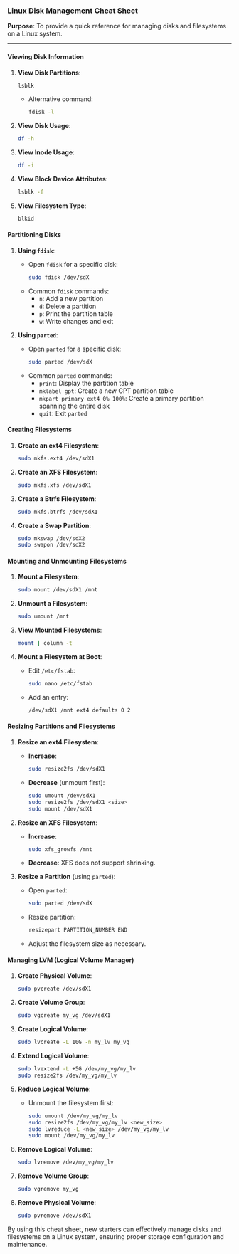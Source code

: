 ### Linux Disk Management Cheat Sheet

**Purpose**: To provide a quick reference for managing disks and filesystems on a Linux system.

---

#### Viewing Disk Information

1. **View Disk Partitions**:
   ```sh
   lsblk
   ```
   - Alternative command:
     ```sh
     fdisk -l
     ```

2. **View Disk Usage**:
   ```sh
   df -h
   ```

3. **View Inode Usage**:
   ```sh
   df -i
   ```

4. **View Block Device Attributes**:
   ```sh
   lsblk -f
   ```

5. **View Filesystem Type**:
   ```sh
   blkid
   ```

#### Partitioning Disks

1. **Using `fdisk`**:
   - Open `fdisk` for a specific disk:
     ```sh
     sudo fdisk /dev/sdX
     ```
   - Common `fdisk` commands:
     - `n`: Add a new partition
     - `d`: Delete a partition
     - `p`: Print the partition table
     - `w`: Write changes and exit

2. **Using `parted`**:
   - Open `parted` for a specific disk:
     ```sh
     sudo parted /dev/sdX
     ```
   - Common `parted` commands:
     - `print`: Display the partition table
     - `mklabel gpt`: Create a new GPT partition table
     - `mkpart primary ext4 0% 100%`: Create a primary partition spanning the entire disk
     - `quit`: Exit `parted`

#### Creating Filesystems

1. **Create an ext4 Filesystem**:
   ```sh
   sudo mkfs.ext4 /dev/sdX1
   ```

2. **Create an XFS Filesystem**:
   ```sh
   sudo mkfs.xfs /dev/sdX1
   ```

3. **Create a Btrfs Filesystem**:
   ```sh
   sudo mkfs.btrfs /dev/sdX1
   ```

4. **Create a Swap Partition**:
   ```sh
   sudo mkswap /dev/sdX2
   sudo swapon /dev/sdX2
   ```

#### Mounting and Unmounting Filesystems

1. **Mount a Filesystem**:
   ```sh
   sudo mount /dev/sdX1 /mnt
   ```

2. **Unmount a Filesystem**:
   ```sh
   sudo umount /mnt
   ```

3. **View Mounted Filesystems**:
   ```sh
   mount | column -t
   ```

4. **Mount a Filesystem at Boot**:
   - Edit `/etc/fstab`:
     ```sh
     sudo nano /etc/fstab
     ```
   - Add an entry:
     ```sh
     /dev/sdX1 /mnt ext4 defaults 0 2
     ```

#### Resizing Partitions and Filesystems

1. **Resize an ext4 Filesystem**:
   - **Increase**:
     ```sh
     sudo resize2fs /dev/sdX1
     ```
   - **Decrease** (unmount first):
     ```sh
     sudo umount /dev/sdX1
     sudo resize2fs /dev/sdX1 <size>
     sudo mount /dev/sdX1
     ```

2. **Resize an XFS Filesystem**:
   - **Increase**:
     ```sh
     sudo xfs_growfs /mnt
     ```
   - **Decrease**: XFS does not support shrinking.

3. **Resize a Partition** (using `parted`):
   - Open `parted`:
     ```sh
     sudo parted /dev/sdX
     ```
   - Resize partition:
     ```sh
     resizepart PARTITION_NUMBER END
     ```
   - Adjust the filesystem size as necessary.

#### Managing LVM (Logical Volume Manager)

1. **Create Physical Volume**:
   ```sh
   sudo pvcreate /dev/sdX1
   ```

2. **Create Volume Group**:
   ```sh
   sudo vgcreate my_vg /dev/sdX1
   ```

3. **Create Logical Volume**:
   ```sh
   sudo lvcreate -L 10G -n my_lv my_vg
   ```

4. **Extend Logical Volume**:
   ```sh
   sudo lvextend -L +5G /dev/my_vg/my_lv
   sudo resize2fs /dev/my_vg/my_lv
   ```

5. **Reduce Logical Volume**:
   - Unmount the filesystem first:
     ```sh
     sudo umount /dev/my_vg/my_lv
     sudo resize2fs /dev/my_vg/my_lv <new_size>
     sudo lvreduce -L <new_size> /dev/my_vg/my_lv
     sudo mount /dev/my_vg/my_lv
     ```

6. **Remove Logical Volume**:
   ```sh
   sudo lvremove /dev/my_vg/my_lv
   ```

7. **Remove Volume Group**:
   ```sh
   sudo vgremove my_vg
   ```

8. **Remove Physical Volume**:
   ```sh
   sudo pvremove /dev/sdX1
   ```

By using this cheat sheet, new starters can effectively manage disks and filesystems on a Linux system, ensuring proper storage configuration and maintenance.